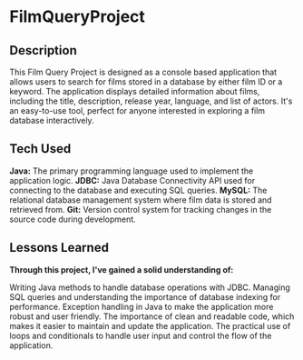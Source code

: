 # FilmQueryProject



<h2>Description</h2>
This Film Query Project is designed as a console based application that allows users to search for films stored in a database by either film ID or a keyword. The application displays detailed information about films, including the title, description, release year, language, and list of actors. It's an easy-to-use tool, perfect for anyone interested in exploring a film database interactively.


<h2>Tech Used</h2>
<strong>Java:</strong> The primary programming language used to implement the application logic.
<strong>JDBC:</strong> Java Database Connectivity API used for connecting to the database and executing SQL queries.
<strong>MySQL:</strong> The relational database management system where film data is stored and retrieved from.
<strong>Git:</strong> Version control system for tracking changes in the source code during development.


<h2>Lessons Learned</h2>
<strong>Through this project, I've gained a solid understanding of:</strong>

Writing Java methods to handle database operations with JDBC.
Managing SQL queries and understanding the importance of database indexing for performance.
Exception handling in Java to make the application more robust and user friendly.
The importance of clean and readable code, which makes it easier to maintain and update the application.
The practical use of loops and conditionals to handle user input and control the flow of the application.